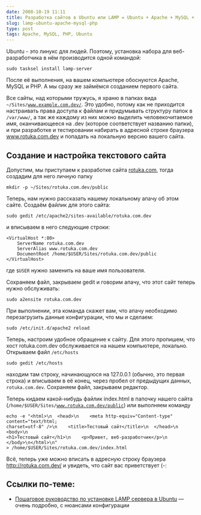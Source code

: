 ```yaml
---
date: 2008-10-19 11:11
title: Разработка сайтов в Ubuntu или LAMP = Ubuntu + Apache + MySQL + PHP
slug: lamp-ubuntu-apache-mysql-php
type: post
tags: Apache, MySQL, PHP, Ubuntu
---
```


Ubuntu - это линукс для людей. Поэтому, установка набора для веб-разработчика в нём производится одной командой:
<pre><code class="bash">sudo tasksel install lamp-server</code></pre>
После её выполнения, на вашем компьютере обоснуются Apache, MySQL и PHP. А мы сразу же займёмся созданием первого сайта.

Все сайты, над которыми тружусь, я храню в папках вида <code>~/Sites/www.example.com.dev/</code>. Это удобно, потому как не приходится настраивать права доступа к файлам и придумывать структуру папок в <code>/var/www/</code>, а так же каждому из них можно выделить человекочитаемое имя, оканчивающееся на .dev (которое соответствует названию папки), и при разработке и тестировании набирать в адресной строке браузера www.rotuka.com.dev и попадать на локальную версию вашего сайта.
<h2>Создание и настройка текстового сайта</h2>
Допустим, мы приступаем к разработке сайта <a title="Блог разработчика веба" href="http://rotuka.com/">rotuka.com</a>, тогда создадим для него личную папку
<pre><code class="bash">mkdir -p ~/Sites/rotuka.com.dev/public</code></pre>
Теперь, нам нужно рассказать нашему локальному апачу об этом сайте. Создаём файлик для этого сайта:
<pre><code class="bash">sudo gedit /etc/apache2/sites-available/rotuka.com.dev</code></pre>
и вписываем в него следующие строки:
<pre><code>&lt;VirtualHost *:80&gt;
    ServerName rotuka.com.dev
    ServerAlias www.rotuka.com.dev
    DocumentRoot /home/$USER/Sites/rotuka.com.dev/public
&lt;/VirtualHost&gt;</code></pre>
где <code>$USER</code> нужно заменить на ваше имя пользователя.

Сохраняем файл, закрываем gedit и говорим апачу, что этот сайт теперь нужно обслуживать:
<pre><code class="bash">sudo a2ensite rotuka.com.dev</code></pre>
При выполнении, эта команда скажет вам, что апачу необходимо перезагрузить данные конфигурации, что мы и сделаем:
<pre><code class="bash">sudo /etc/init.d/apache2 reload</code></pre>
Теперь, настроим удобное обращение к сайту. Для этого пропишем, что хост rotuka.com.dev обслуживается на нашем компьютере, локально. Открываем файл <code>/etc/hosts</code>
<pre><code class="bash">sudo gedit /etc/hosts</code></pre>
находим там строку, начинающуюся на 127.0.0.1 (обычно, это первая строка) и вписываем в её конец, через пробел от предыдущих данных, <code>rotuka.com.dev</code>. Сохраняем файл, закрываем редактор.

Теперь кидаем какой-нибудь файлик index.html в папочку нашего сайта (<code>/home/$USER/Sites/www.rotuka.com.dev/public</code>) или выполняем команду
<pre><code class="bash">echo -e "&lt;html&gt;\n  &lt;head&gt;\n    &lt;meta http-equiv="Content-type" content="text/html;
charset=utf-8" /&gt;\n    &lt;title&gt;Тестовый сайт&lt;/title&gt;\n  &lt;/head&gt;\n  &lt;body&gt;\n
&lt;h1&gt;Тестовый сайт&lt;/h1&gt;\n    &lt;p&gt;Привет, веб-разработчик&lt;/p&gt;\n  &lt;/body&gt;\n&lt;/html&gt;\n"
&gt; /home/$USER/Sites/rotuka.com.dev/index.html</code></pre>
Всё, теперь уже можно вписать в адресную строку браузера http://rotuka.com.dev/ и увидеть, что сайт вас приветствует (-:

<h2>Ссылки по-теме:</h2>
<ul>
	<li><a href="http://www.tux.in.ua/articles/1169">Пошаговое руководство по установке LAMP сервера в Ubuntu</a> — очень подробно, с нюансами конфигурации</li>
</ul>
